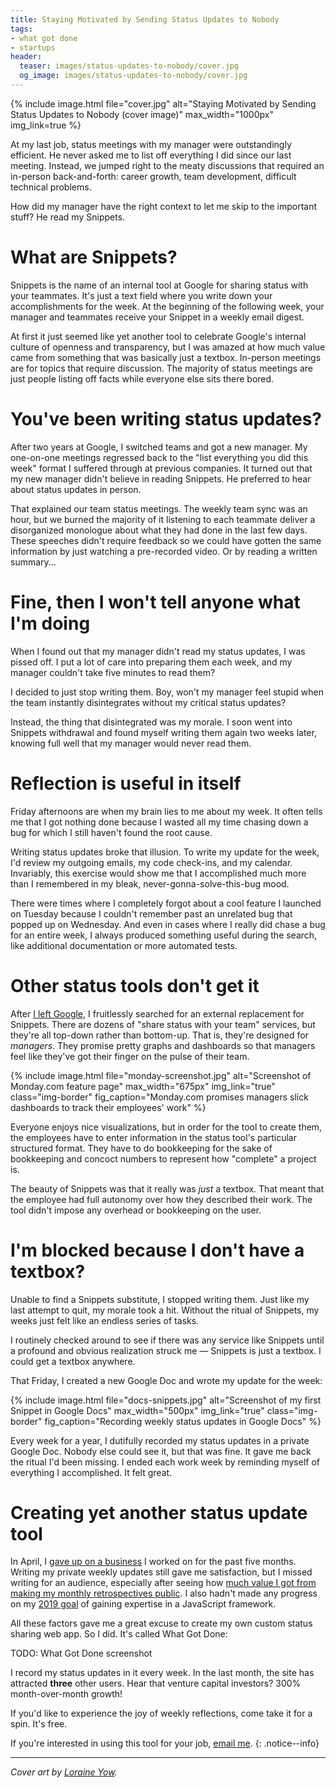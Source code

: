 ```yaml
---
title: Staying Motivated by Sending Status Updates to Nobody
tags:
- what got done
- startups
header:
  teaser: images/status-updates-to-nobody/cover.jpg
  og_image: images/status-updates-to-nobody/cover.jpg
---
```


{% include image.html file="cover.jpg" alt="Staying Motivated by Sending Status Updates to Nobody (cover image)" max_width="1000px" img_link=true %}

At my last job, status meetings with my manager were outstandingly efficient. He never asked me to list off everything I did since our last meeting. Instead, we jumped right to the meaty discussions that required an in-person back-and-forth: career growth, team development, difficult technical problems.

How did my manager have the right context to let me skip to the important stuff? He read my Snippets.

# What are Snippets?

Snippets is the name of an internal tool at Google for sharing status with your teammates. It's just a text field where you write down your accomplishments for the week. At the beginning of the following week, your manager and teammates receive your Snippet in a weekly email digest.

At first it just seemed like yet another tool to celebrate Google's internal culture of openness and transparency, but I was amazed at how much value came from something that was basically just a textbox. In-person meetings are for topics that require discussion. The majority of status meetings are just people listing off facts while everyone else sits there bored.

# You've been writing status updates?

After two years at Google, I switched teams and got a new manager. My one-on-one meetings regressed back to the "list everything you did this week" format I suffered through at previous companies. It turned out that my new manager didn't believe in reading Snippets. He preferred to hear about status updates in person.

That explained our team status meetings. The weekly team sync was an hour, but we burned the majority of it listening to each teammate deliver a disorganized monologue about what they had done in the last few days. These speeches didn't require feedback so we could have gotten the same information by just watching a pre-recorded video. Or by reading a written summary...

# Fine, then I won't tell anyone what I'm doing

When I found out that my manager didn't read my status updates, I was pissed off. I put a lot of care into preparing them each week, and my manager couldn't take five minutes to read them?

I decided to just stop writing them. Boy, won't my manager feel stupid when the team instantly disintegrates without my critical status updates?

Instead, the thing that disintegrated was my morale. I soon went into Snippets withdrawal and found myself writing them again two weeks later, knowing full well that my manager would never read them.

# Reflection is useful in itself

Friday afternoons are when my brain lies to me about my week. It often tells me that I got nothing done because I wasted all my time chasing down a bug for which I still haven't found the root cause.

Writing status updates broke that illusion. To write my update for the week, I'd review my outgoing emails, my code check-ins, and my calendar. Invariably, this exercise would show me that I accomplished much more than I remembered in my bleak, never-gonna-solve-this-bug mood.

There were times where I completely forgot about a cool feature I launched on Tuesday because I couldn't remember past an unrelated bug that popped up on Wednesday. And even in cases where I really did chase a bug for an entire week, I always produced something useful during the search, like additional documentation or more automated tests.

# Other status tools don't get it

After [I left Google](/why-i-quit-google/), I fruitlessly searched for an external replacement for Snippets. There are dozens of "share status with your team" services, but they're all top-down rather than bottom-up. That is, they're designed for *managers*. They promise pretty graphs and dashboards so that managers feel like they've got their finger on the pulse of their team.

{% include image.html file="monday-screenshot.jpg" alt="Screenshot of Monday.com feature page" max_width="675px" img_link="true" class="img-border" fig_caption="Monday.com promises managers slick dashboards to track their employees' work" %}

Everyone enjoys nice visualizations, but in order for the tool to create them, the employees have to enter information in the status tool's particular structured format. They have to do bookkeeping for the sake of bookkeeping and concoct numbers to represent how "complete" a project is.

The beauty of Snippets was that it really was *just* a textbox. That meant that the employee had full autonomy over how they described their work. The tool didn't impose any overhead or bookkeeping on the user.

# I'm blocked because I don't have a textbox?

Unable to find a Snippets substitute, I stopped writing them. Just like my last attempt to quit, my morale took a hit. Without the ritual of Snippets, my weeks just felt like an endless series of tasks.

I routinely checked around to see if there was any service like Snippets until a profound and obvious realization struck me &mdash; Snippets is just a textbox. I could get a textbox anywhere.

That Friday, I created a new Google Doc and wrote my update for the week:

{% include image.html file="docs-snippets.jpg" alt="Screenshot of my first Snippet in Google Docs" max_width="500px" img_link="true" class="img-border" fig_caption="Recording weekly status updates in Google Docs" %}

Every week for a year, I dutifully recorded my status updates in a private Google Doc. Nobody else could see it, but that was fine. It gave me back the ritual I'd been missing. I ended each work week by reminding myself of everything I accomplished. It felt great.

# Creating yet another status update tool

In April, I [gave up on a business](/keep-growing-never-profit/) I worked on for the past five months. Writing my private weekly updates still gave me satisfaction, but I missed writing for an audience, especially after seeing how [much value I got from making my monthly retrospectives public](/keep-growing-never-profit/#i-published-monthly-goals-and-stuck-to-them). I also hadn't made any progress on my [2019 goal](/solo-developer-year-1/#goals-for-year-two) of gaining expertise in a JavaScript framework.

All these factors gave me a great excuse to create my own custom status sharing web app. So I did. It's called What Got Done:

TODO: What Got Done screenshot

I record my status updates in it every week. In the last month, the site has attracted **three** other users. Hear that venture capital investors? 300% month-over-month growth!

If you'd like to experience the joy of weekly reflections, come take it for a spin. It's free.

If you're interested in using this tool for your job, [email me](/about/).
{: .notice--info}

---

*Cover art by [Loraine Yow](https://www.linkedin.com/in/lolo-ology/).*